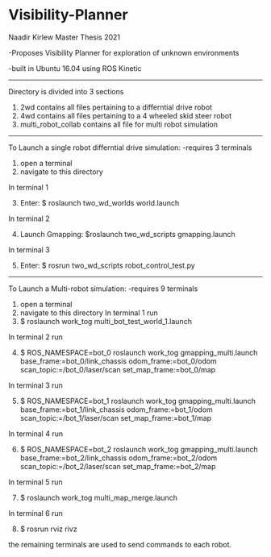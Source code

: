 # Visibility-Planner
Naadir Kirlew Master Thesis 2021

-Proposes Visibility Planner for exploration of unknown environments

-built in Ubuntu 16.04 using ROS Kinetic

--------------------------------------------------------
Directory is divided into 3 sections 
1) 2wd contains all files pertaining to a differntial drive robot 
2) 4wd contains all files pertaining to a 4 wheeled skid steer robot
3) multi_robot_collab contains all file for multi robot simulation

---------------------------------------------------------
To Launch a single robot differntial drive simulation:
-requires 3 terminals
1) open a terminal
2) navigate to this directory 

In terminal 1

3) Enter: $ roslaunch two_wd_worlds world.launch

In terminal 2

4) Launch Gmapping: $roslaunch two_wd_scripts gmapping.launch 

In terminal 3

5) Enter: $ rosrun two_wd_scripts robot_control_test.py 

-------------------------------------------------------------
To Launch a Multi-robot simulation:
-requires 9 terminals
1) open a terminal
2) navigate to this directory 
In terminal 1 run 
3) $ roslaunch work_tog multi_bot_test_world_1.launch 

In terminal 2 run

4) $ ROS_NAMESPACE=bot_0 roslaunch work_tog gmapping_multi.launch base_frame:=bot_0/link_chassis odom_frame:=bot_0/odom scan_topic:=/bot_0/laser/scan set_map_frame:=bot_0/map

In terminal 3 run 

5) $ ROS_NAMESPACE=bot_1 roslaunch work_tog gmapping_multi.launch base_frame:=bot_1/link_chassis odom_frame:=bot_1/odom scan_topic:=/bot_1/laser/scan set_map_frame:=bot_1/map

In terminal 4 run 

6) $ ROS_NAMESPACE=bot_2 roslaunch work_tog gmapping_multi.launch base_frame:=bot_2/link_chassis odom_frame:=bot_2/odom scan_topic:=/bot_2/laser/scan set_map_frame:=bot_2/map

In terminal 5 run 

7) $ roslaunch work_tog multi_map_merge.launch 

In terminal 6 run 

8) $ rosrun rviz rivz

the remaining terminals are used to send commands to each robot. 
